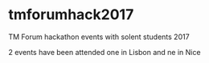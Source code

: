 # tmforumhack2017
TM Forum hackathon events with solent students 2017

2 events have been attended one in Lisbon and ne in Nice 

